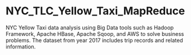 # NYC_TLC_Yellow_Taxi_MapReduce
NYC Yellow Taxi data analysis using Big Data tools such as Hadoop Framework, Apache HBase, Apache Sqoop, and AWS to solve business problems. The dataset from year 2017 includes trip records and related information.
